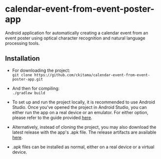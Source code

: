 # calendar-event-from-event-poster-app

Android application for automatically creating a calendar event from an event poster using optical character recognition and natural language processing tools.

## Installation

* For downloading the project:  
`git clone https://github.com/ckitama/calendar-event-from-event-poster-app.git`


* And then for compiling:  
`./gradlew build`


* To set up and run the project locally, it is recommended to use Android Studio.
Once you've opened the project in Android Studio, you can either run the app on a real device or an emulator.
For either option, please refer to the guide provided [here](https://developer.android.com/training/basics/firstapp/running-app).


* Alternatively, instead of cloning the project, you may also download the latest release with the app's .apk file.
The release artifacts are available [here](https://github.com/ckitama/calendar-event-from-event-poster-app/releases/).


* .apk files can be installed as normal, either on a real device or a virtual device.
